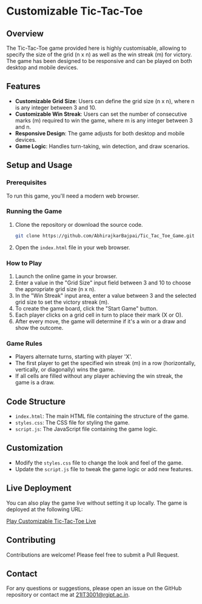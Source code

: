 # Customizable Tic-Tac-Toe

## Overview

The Tic-Tac-Toe game provided here is highly customisable, allowing to specify the size of the grid (n x n) as well as the win streak (m) for victory. The game has been designed to be responsive and can be played on both desktop and mobile devices.

## Features

- **Customizable Grid Size**: Users can define the grid size (n x n), where n is any integer between 3 and 10.
- **Customizable Win Streak**: Users can set the number of consecutive marks (m) required to win the game, where m is any integer between 3 and n.
- **Responsive Design**: The game adjusts for both desktop and mobile devices.
- **Game Logic**: Handles turn-taking, win detection, and draw scenarios.

## Setup and Usage

### Prerequisites

To run this game, you'll need a modern web browser.

### Running the Game

1. Clone the repository or download the source code.

    ```sh
    git clone https://github.com/AbhirajkarBajpai/Tic_Tac_Toe_Game.git
    ```

2. Open the `index.html` file in your web browser.

### How to Play

1. Launch the online game in your browser.
2. Enter a value in the "Grid Size" input field between 3 and 10 to choose the appropriate grid size (n x n).
3. In the "Win Streak" input area, enter a value between 3 and the selected grid size to set the victory streak (m).
4. To create the game board, click the "Start Game" button.
5. Each player clicks on a grid cell in turn to place their mark (X or O).
6. After every move, the game will determine if it's a win or a draw and show the outcome.

### Game Rules

- Players alternate turns, starting with player 'X'.
- The first player to get the specified win streak (m) in a row (horizontally, vertically, or diagonally) wins the game.
- If all cells are filled without any player achieving the win streak, the game is a draw.

## Code Structure

- `index.html`: The main HTML file containing the structure of the game.
- `styles.css`: The CSS file for styling the game.
- `script.js`: The JavaScript file containing the game logic.

## Customization

- Modify the `styles.css` file to change the look and feel of the game.
- Update the `script.js` file to tweak the game logic or add new features.

## Live Deployment

You can also play the game live without setting it up locally. The game is deployed at the following URL:

[Play Customizable Tic-Tac-Toe Live](https://abhirajkarbajpai.github.io/tictactoe)


## Contributing

Contributions are welcome! Please feel free to submit a Pull Request.

## Contact

For any questions or suggestions, please open an issue on the GitHub repository or contact me at 21IT3001@rgipt.ac.in.
